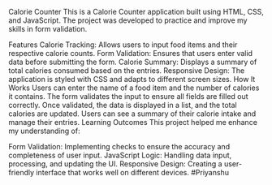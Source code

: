 Calorie Counter
This is a Calorie Counter application built using HTML, CSS, and JavaScript. The project was developed to practice and improve my skills in form validation.

Features
Calorie Tracking: Allows users to input food items and their respective calorie counts.
Form Validation: Ensures that users enter valid data before submitting the form.
Calorie Summary: Displays a summary of total calories consumed based on the entries.
Responsive Design: The application is styled with CSS and adapts to different screen sizes.
How It Works
Users can enter the name of a food item and the number of calories it contains.
The form validates the input to ensure all fields are filled out correctly.
Once validated, the data is displayed in a list, and the total calories are updated.
Users can see a summary of their calorie intake and manage their entries.
Learning Outcomes
This project helped me enhance my understanding of:

Form Validation: Implementing checks to ensure the accuracy and completeness of user input.
JavaScript Logic: Handling data input, processing, and updating the UI.
Responsive Design: Creating a user-friendly interface that works well on different devices.
#Priyanshu

